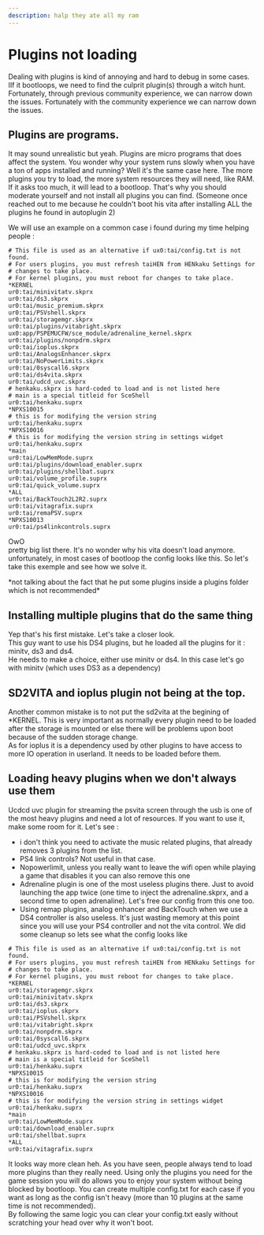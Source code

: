 ```yaml
---
description: halp they ate all my ram
---
```


# Plugins not loading

Dealing with plugins is kind of annoying and hard to debug in some cases. IIf it bootloops, we need to find the culprit plugin\(s\) through a witch hunt. Fortunately, through previous community experience, we can narrow down the issues. Fortunately with the community experience we can narrow down the issues.  
  


## Plugins are programs.

It may sound unrealistic but yeah. Plugins are micro programs that does affect the system. You wonder why your system runs slowly when you have a ton of apps installed and running? Well it's the same case here. The more plugins you try to load, the more system resources they will need, like RAM. If it asks too much, it will lead to a bootloop. That's why you should moderate yourself and not install all plugins you can find. \(Someone once reached out to me because he couldn't boot his vita after installing ALL the plugins he found in autoplugin 2\)  
  
We will use an example on a common case i found during my time helping people :  


```text
# This file is used as an alternative if ux0:tai/config.txt is not found.
# For users plugins, you must refresh taiHEN from HENkaku Settings for
# changes to take place.
# For kernel plugins, you must reboot for changes to take place.
*KERNEL
ur0:tai/minivitatv.skprx
ur0:tai/ds3.skprx
ur0:tai/music_premium.skprx
ur0:tai/PSVshell.skprx
ur0:tai/storagemgr.skprx
ur0:tai/plugins/vitabright.skprx
ux0:app/PSPEMUCFW/sce_module/adrenaline_kernel.skprx
ur0:tai/plugins/nonpdrm.skprx
ur0:tai/ioplus.skprx
ur0:tai/AnalogsEnhancer.skprx
ur0:tai/NoPowerLimits.skprx
ur0:tai/0syscall6.skprx
ur0:tai/ds4vita.skprx
ur0:tai/udcd_uvc.skprx
# henkaku.skprx is hard-coded to load and is not listed here
# main is a special titleid for SceShell
ur0:tai/henkaku.suprx
*NPXS10015
# this is for modifying the version string
ur0:tai/henkaku.suprx
*NPXS10016
# this is for modifying the version string in settings widget
ur0:tai/henkaku.suprx
*main
ur0:tai/LowMemMode.suprx
ur0:tai/plugins/download_enabler.suprx
ur0:tai/plugins/shellbat.suprx
ur0:tai/volume_profile.suprx
ur0:tai/quick_volume.suprx
*ALL
ur0:tai/BackTouch2L2R2.suprx
ur0:tai/vitagrafix.suprx
ur0:tai/remaPSV.suprx
*NPXS10013
ur0:tai/ps4linkcontrols.suprx
```

OwO  
pretty big list there. It's no wonder why his vita doesn't load anymore. unfortunately, in most cases of bootloop the config looks like this. So let's take this exemple and see how we solve it.  
  
\*not talking about the fact that he put some plugins inside a plugins folder which is not recommended\*  


## Installing multiple plugins that do the same thing

Yep that's his first mistake. Let's take a closer look.  
This guy want to use his DS4 plugins, but he loaded all the plugins for it : minitv, ds3 and ds4.  
He needs to make a choice, either use minitv or ds4. In this case let's go with minitv \(which uses DS3 as a dependency\)  


## SD2VITA and ioplus plugin not being at the top.

Another common mistake is to not put the sd2vita at the begining of \*KERNEL. This is very important as normally every plugin need to be loaded after the storage is mounted or else there will be problems upon boot because of the sudden storage change.  
As for ioplus it is a dependency used by other plugins to have access to more IO operation in userland. It needs to be loaded before them.

## Loading heavy plugins when we don't always use them

Ucdcd uvc plugin for streaming the psvita screen through the usb is one of the most heavy plugins and need a lot of resources. If you want to use it,  make some room for it. Let's see :

* i don't think you need to activate the music related plugins, that already removes 3 plugins from the list. 
* PS4 link controls? Not useful in that case. 
* Nopowerlimit, unless you really want to leave the wifi open while playing a game that disables it you can also remove this one
*  Adrenaline plugin is one of the most useless plugins there. Just to avoid launching the app twice \(one time to inject the adrenaline.skprx, and a second time to open adrenaline\). Let's free our config from this one too.
* Using remap plugins, analog enhancer and BackTouch when we use a DS4 controller is also useless. It's just wasting memory at this point since you will use your PS4 controller and not the vita control.  We did some cleanup so lets see what the config looks like 

```text
# This file is used as an alternative if ux0:tai/config.txt is not found.
# For users plugins, you must refresh taiHEN from HENkaku Settings for
# changes to take place.
# For kernel plugins, you must reboot for changes to take place.
*KERNEL
ur0:tai/storagemgr.skprx
ur0:tai/minivitatv.skprx
ur0:tai/ds3.skprx
ur0:tai/ioplus.skprx
ur0:tai/PSVshell.skprx
ur0:tai/vitabright.skprx
ur0:tai/nonpdrm.skprx
ur0:tai/0syscall6.skprx
ur0:tai/udcd_uvc.skprx
# henkaku.skprx is hard-coded to load and is not listed here
# main is a special titleid for SceShell
ur0:tai/henkaku.suprx
*NPXS10015
# this is for modifying the version string
ur0:tai/henkaku.suprx
*NPXS10016
# this is for modifying the version string in settings widget
ur0:tai/henkaku.suprx
*main
ur0:tai/LowMemMode.suprx
ur0:tai/download_enabler.suprx
ur0:tai/shellbat.suprx
*ALL
ur0:tai/vitagrafix.suprx
```



It looks way more clean heh. As you have seen, people always tend to load more plugins than they really need. Using only the plugins you need for the game session you will do allows you to enjoy your system without being blocked by bootloop. You can create multiple config.txt for each case if you want as long as the config isn't heavy \(more than 10 plugins at the same time is not recommended\).  
By following the same logic you can clear your config.txt easly without scratching your head over why it won't boot.   
  
  




